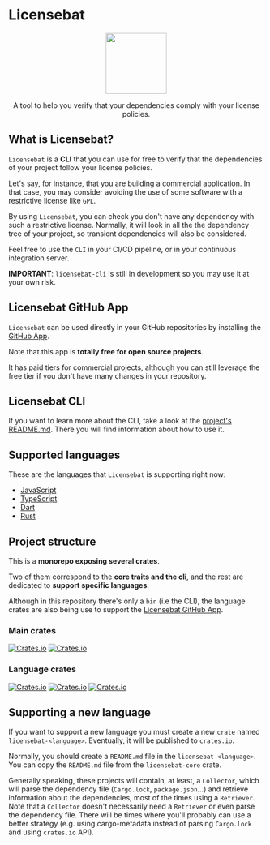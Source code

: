 # Licensebat

<div align="center">
<img src="https://licensebat.com/images/not_used/logo_orange.png" width="120">
<p>A tool to help you verify that your dependencies comply with your license policies.</p>
</div>

## What is Licensebat?

`Licensebat` is a **CLI** that you can use for free to verify that the dependencies of your project follow your license policies.

Let's say, for instance, that you are building a commercial application. In that case, you may consider avoiding the use of some software with a restrictive license like `GPL`.

By using `Licensebat`, you can check you don't have any dependency with such a restrictive license. Normally, it will look in all the the dependency tree of your project, so transient dependencies will also be considered.

Feel free to use the `CLI` in your CI/CD pipeline, or in your continuous integration server.

**IMPORTANT**: `licensebat-cli` is still in development so you may use it at your own risk.

## Licensebat GitHub App

`Licensebat` can be used directly in your GitHub repositories by installing the [GitHub App](https://github.com/marketplace/licensebat).

Note that this app is **totally free for open source projects**.

It has paid tiers for commercial projects, although you can still leverage the free tier if you don't have many changes in your repository.

## Licensebat CLI

If you want to learn more about the CLI, take a look at the [project's README.md](./licensebat-cli/README.md). There you will find information about how to use it.

## Supported languages

These are the languages that `Licensebat` is supporting right now:

- [JavaScript](./licensebat-js/README.md)
- [TypeScript](./licensebat-js/README.md)
- [Dart](./licensebat-dart/README.md)
- [Rust](./licensebat-rust/README.md)

## Project structure

This is a **monorepo exposing several crates**.

Two of them correspond to the **core traits and the cli**, and the rest are dedicated to **support specific languages**.

Although in this repository there's only a `bin` (i.e the CLI), the language crates are also being use to support the [Licensebat GitHub App](https://github.com/marketplace/licensebat).

### Main crates

[![Crates.io](https://img.shields.io/crates/v/licensebat-core?label=licensebat-core&style=flat-square)](https://crates.io/crates/licensebat-core)
[![Crates.io](https://img.shields.io/crates/v/licensebat-cli?label=licensebat-cli&style=flat-square)](https://crates.io/crates/licensebat-cli)

### Language crates

[![Crates.io](https://img.shields.io/crates/v/licensebat-js?label=licensebat-js&style=flat-square)](https://crates.io/crates/licensebat-js)
[![Crates.io](https://img.shields.io/crates/v/licensebat-dart?label=licensebat-dart&style=flat-square)](https://crates.io/crates/licensebat-dart)
[![Crates.io](https://img.shields.io/crates/v/licensebat-rust?label=licensebat-rust&style=flat-square)](https://crates.io/crates/licensebat-rust)

## Supporting a new language

If you want to support a new language you must create a new `crate` named `licensebat-<language>`. Eventually, it will be published to `crates.io`.

Normally, you should create a `README.md` file in the `licensebat-<language>`. You can copy the `README.md` file from the `licensebat-core` crate.

Generally speaking, these projects will contain, at least, a `Collector`, which will parse the dependency file (`Cargo.lock`, `package.json`...) and retrieve information about the dependencies, most of the times using a `Retriever`. Note that a `Collector` doesn't necessarily need a `Retriever` or even parse the dependency file. There will be times where you'll probably can use a better strategy (e.g. using cargo-metadata instead of parsing `Cargo.lock` and using `crates.io` API).
